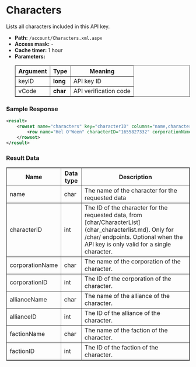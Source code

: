 # Characters
Lists all characters included in this API key.  

* __Path:__ ``/account/Characters.xml.aspx``
* __Access mask:__ -  
* __Cache timer:__ 1 hour  
* __Parameters:__
    <table border="1">
        <tbody>
            <tr>
                <th>Argument</th>
                <th>Type</th>
                <th>Meaning</th>
            </tr>
            <tr>
                <td>keyID</td>
                <td><strong>long</strong></td>
                <td>API key ID</td>
            </tr>
            <tr>
                <td>vCode</td>
                <td><strong>char</strong></td>
                <td>API verification code</td>
            </tr>
        </tbody>
    </table>

### Sample Response

```xml
<result>
    <rowset name="characters" key="characterID" columns="name,characterID,corporationName,corporationID,allianceID,allianceName,factionID,factionName">
        <row name="Hel O'Ween" characterID="1655827332" corporationName="Men On A Mission" corporationID="1226284052" allianceID="0" allianceName="" factionID="0" factionName="" />
    </rowset>
</result>
```  

### Result Data

<table border="1">
    <tbody>
        <tr>
            <th>Name</th>
            <th>Data type</th>
            <th>Description</th>
        </tr>
        <tr>
            <td>name</td>
            <td>char</td>
            <td>The name of the character for the requested data</td>
        </tr>
        <tr>
            <td>characterID</td>
            <td>int</td>
            <td>
                The ID of the character for the requested data, from [char/CharacterList](char_characterlist.md). 
                Only for /char/ endpoints. Optional when the API key is only valid for a single character.
            </td>
        </tr>
        <tr>
            <td>corporationName</td>
            <td>char</td>
            <td>The name of the corporation of the character.</td>
        </tr>
        <tr>
            <td>corporationID</td>
            <td>int</td>
            <td>The ID of the corporation of the character.</td>
        </tr>
        <tr>
            <td>allianceName</td>
            <td>char</td>
            <td>The name of the alliance of the character.</td>
        </tr>
        <tr>
            <td>allianceID</td>
            <td>int</td>
            <td>The ID of the alliance of the character.</td>
        </tr>
        <tr>
            <td>factionName</td>
            <td>char</td>
            <td>The name of the faction of the character.</td>
        </tr>
        <tr>
            <td>factionID</td>
            <td>int</td>
            <td>The ID of the faction of the character.</td>
        </tr>
    </tbody>
</table>

